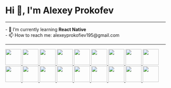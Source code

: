 # Hi 👋, I'm Alexey Prokofev
<hr>
- 🌱 I’m currently learning <strong>React Native</strong> <br>
- 📫 How to reach me: alexeyprokofiev195@gmail.com
<hr>
<span>
  <a href="https://html.com/html5/" target="_blank">
    <code><img src="https://cdn.jsdelivr.net/gh/devicons/devicon/icons/html5/html5-original.svg" width="50px" height="50px"></code>
  </a>
  <a href="https://developer.mozilla.org/ru/docs/Web/CSS/Reference" target="_blank">
  <code><img src="https://cdn.jsdelivr.net/gh/devicons/devicon/icons/css3/css3-original.svg" width="50px" height="50px"></code>
</a>
  <a href="https://sass-scss.ru/guide/" target="_blank">
  <code><img src="https://cdn.jsdelivr.net/gh/devicons/devicon/icons/sass/sass-original.svg" width="50px" height="50px"></code>
</a>
  <a href="https://getbootstrap.com/" target="_blank">
  <code><img src="https://cdn.jsdelivr.net/gh/devicons/devicon/icons/bootstrap/bootstrap-original.svg" width="50px" height="50px"></code>
</a>
  <a href="https://www.javascript.com/" target="_blank">
  <code><img src="https://cdn.jsdelivr.net/gh/devicons/devicon/icons/javascript/javascript-original.svg" width="50px" height="50px"></code>
</a>
  <a href="https://www.typescriptlang.org/" target="_blank">
  <code><img src="https://cdn.jsdelivr.net/gh/devicons/devicon/icons/typescript/typescript-original.svg" width="50px" height="50px"></code>
</a>
  <a href="https://vuefire.vuejs.org/" target="_blank">
  <code><img src="https://user-images.githubusercontent.com/62440186/126898247-19cb31f2-52aa-4829-aa72-ed202824f1a9.png" width="50px" height="50px"></code>
</a>
  <a href="https://vuetifyjs.com/en/" target="_blank">
  <code><img src="https://user-images.githubusercontent.com/62440186/126898289-f3f911fd-dfc3-4de7-a7e4-c094f1cbe47a.png" width="50px" height="50px"></code>
</a>
<a href="https://firebase.google.com/" target="_blank">
  <code><img src="https://cdn.jsdelivr.net/gh/devicons/devicon/icons/firebase/firebase-plain.svg" width="50px" height="50px"></code>
</a>
  <a href="https://ru.vuejs.org/index.html" target="_blank">
  <code><img src="https://cdn.jsdelivr.net/gh/devicons/devicon/icons/vuejs/vuejs-original.svg" width="50px" height="50px"></code>
</a>
  <a href="https://reactjs.org/" target="_blank">
  <code><img src="https://cdn.jsdelivr.net/gh/devicons/devicon/icons/react/react-original.svg" width="50px" height="50px"></code>
</a>
  <a href="https://git-scm.com/" target="_blank">
  <code><img src="https://cdn.jsdelivr.net/gh/devicons/devicon/icons/git/git-original.svg" width="50px" height="50px"></code>
</a>
  <a href="https://github.com/" target="_blank">
  <code><img src="https://cdn.jsdelivr.net/gh/devicons/devicon/icons/github/github-original.svg" width="50px" height="50px"></code>
</a>
  <a href="https://www.android.com/" target="_blank">
  <code><img src="https://cdn.jsdelivr.net/gh/devicons/devicon/icons/android/android-original.svg" width="50px" height="50px"></code>
</a>
  <a href="https://www.figma.com/" target="_blank">
  <code><img src="https://cdn.jsdelivr.net/gh/devicons/devicon/icons/figma/figma-original.svg" width="50px" height="50px"></code>
</a>
  <a href="https://www.adobe.com/ru/products/photoshop.html" target="_blank">
  <code><img src="https://cdn.jsdelivr.net/gh/devicons/devicon/icons/photoshop/photoshop-plain.svg" width="50px" height="50px"></code>
</a>
  <a href="https://www.mysql.com/" target="_blank">
  <code><img src="https://cdn.jsdelivr.net/gh/devicons/devicon/icons/mysql/mysql-original-wordmark.svg" width="50px" height="50px"></code>
</a>
  <a href="https://www.oracle.com/index.html" target="_blank">
  <code><img src="https://cdn.jsdelivr.net/gh/devicons/devicon/icons/oracle/oracle-original.svg" width="50px" height="50px"></code>
</a>


<!--
**josqer/josqer** is a ✨ _special_ ✨ repository because its `README.md` (this file) appears on your GitHub profile.
c
Here are some ideas to get you started:

- 🔭 I’m currently working on ...

- 👯 I’m looking to collaborate on ...
- 🤔 I’m looking for help with ...
- 💬 Ask me about ...

- 😄 Pronouns: ...
- ⚡ Fun fact: ...
-->
